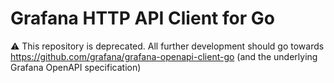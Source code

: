# Grafana HTTP API Client for Go

:warning: This repository is deprecated. All further development should go towards https://github.com/grafana/grafana-openapi-client-go (and the underlying Grafana OpenAPI specification)
